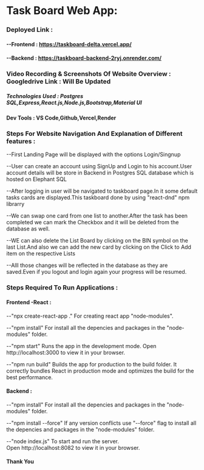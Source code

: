 # Task Board Web App:

### Deployed Link :

#### --Frontend : https://taskboard-delta.vercel.app/

#### --Backend : https://taskboard-backend-2ryj.onrender.com/

### Video Recording & Screenshots Of Website Overview : Googledrive Link : Will Be Updated

##### Technologies Used : Postgres SQL,Express,React.js,Node.js,Bootstrap,Material UI

#### Dev Tools : VS Code,Github,Vercel,Render

### Steps For Website Navigation And Explanation of Different features :

--First Landing Page will be displayed with the options Login/Singnup

--User can create an account using SignUp and Login to his account.User account details will be store in Backend in Postgres SQL database which is hosted on Elephant SQL

--After logging in user will be navigated to taskboard page.In it some default tasks cards are displayed.This taskboard done by using "react-dnd" npm librarry

--We can swap one card from one list to another.After the task has been completed we can mark the Checkbox and it will be deleted from the database as well.

--WE can also delete the List Board by clicking on the BIN symbol on the last List.And also we can add the new card by clicking on the Click to Add item on the respective Lists

--Alll those changes will be reflected in the database as they are saved.Even if you logout and login again your progress will be resumed.

### Steps Required To Run Applications :

#### Frontend -React :

--"npx create-react-app ."
  For creating react app "node-modules".

--"npm install"
   For install all the depencies and packages in the "node-modules" folder.

--"npm start"
   Runs the app in the development mode.
   Open http://localhost:3000 to view it in your browser.

--"npm run build"
   Builds the app for production to the build folder. 
   It correctly bundles React in production mode and optimizes the build for the best performance.

#### Backend :

--"npm install"
     For install all the depencies and packages in the "node-modules" folder.

--"npm install --force"
    If any version conflicts use "--force" flag to  install all the depencies and packages in the "node-modules" folder.

--"node index.js"
   To start and run the server.  
   Open http://localhost:8082 to view it in your browser.

#### Thank You 
